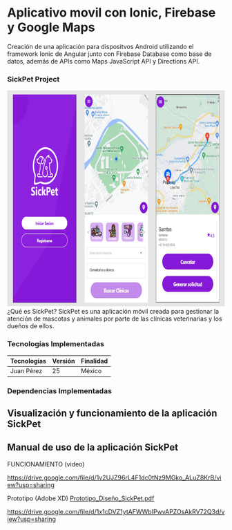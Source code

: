 # Aplicativo movil con Ionic, Firebase y Google Maps
Creación de una aplicación para dispositvos Android utilizando el framework Ionic de Angular junto con Firebase Database como base de datos, además de APIs como Maps JavaScript API y Directions API.

### SickPet Project
<img src="https://github.com/Cesar001-co/SickPetCode/blob/013c1783f643dbf1454c77fbf8105d122821c52f/porject-pics/sickpet_001.jpg" alt="Imagen de sickpet" height="500"/>
¿Qué es SickPet?
SickPet es una aplicación móvil creada para gestionar la atención de mascotas y animales por parte de las clínicas veterinarias y los dueños de ellos.

### Tecnologías Implementadas
| Tecnologías | Versión | Finalidad |
|--------------|------|----------|
| Juan Pérez   | 25   | México   |
### Dependencias Implementadas

## Visualización y funcionamiento de la aplicación SickPet

## Manual de uso de la aplicación SickPet


FUNCIONAMIENTO (video)

https://drive.google.com/file/d/1v2UJZ96rL4F1dc0tNz9MGko_ALuZ8KrB/view?usp=sharing

Prototipo (Adobe XD) [Prototipo_Diseño_SickPet.pdf](https://github.com/Cesar001-co/SickPetCode/files/12823140/SickPet.pdf)

https://drive.google.com/file/d/1x1cDVZ1ytAFWWbIPwvAPZOsAkRV72Q3d/view?usp=sharing


